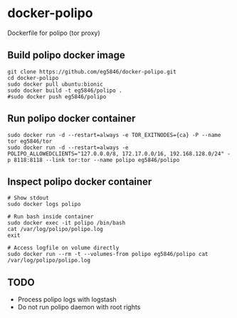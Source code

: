 # docker-polipo 
Dockerfile for polipo (tor proxy)

## Build polipo docker image
```
git clone https://github.com/eg5846/docker-polipo.git
cd docker-polipo
sudo docker pull ubuntu:bionic
sudo docker build -t eg5846/polipo .
#sudo docker push eg5846/polipo
```

## Run polipo docker container 
```
sudo docker run -d --restart=always -e TOR_EXITNODES={ca} -P --name tor eg5846/tor
sudo docker run -d --restart=always -e POLIPO_ALLOWEDCLIENTS="127.0.0.0/8, 172.17.0.0/16, 192.168.128.0/24" -p 8118:8118 --link tor:tor --name polipo eg5846/polipo
```

## Inspect polipo docker container
```
# Show stdout
sudo docker logs polipo

# Run bash inside container
sudo docker exec -it polipo /bin/bash
cat /var/log/polipo/polipo.log
exit

# Access logfile on volume directly
sudo docker run --rm -t --volumes-from polipo eg5846/polipo cat /var/log/polipo/polipo.log
```

## TODO
* Process polipo logs with logstash
* Do not run polipo daemon with root rights
